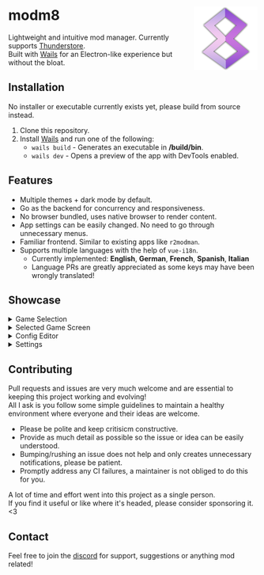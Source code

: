 # modm8 <img align="right" width="128" height="128" src="./frontend/src/assets/images/appicon.png">

Lightweight and intuitive mod manager. Currently supports [Thunderstore](https://thunderstore.io/).\
Built with [Wails](https://wails.io) for an Electron-like experience but without the bloat.

## Installation
No installer or executable currently exists yet, please build from source instead. 
1. Clone this repository.
2. Install [Wails](https://wails.io/docs/gettingstarted/installation) and run one of the following:
   - `wails build` - Generates an executable in **/build/bin**.
   - `wails dev` - Opens a preview of the app with DevTools enabled.

## Features
- Multiple themes + dark mode by default.
- Go as the backend for concurrency and responsiveness.
- No browser bundled, uses native browser to render content.
- App settings can be easily changed. No need to go through unnecessary menus.
- Familiar frontend. Similar to existing apps like `r2modman`.
- Supports multiple languages with the help of `vue-i18n`.
  - Currently implemented: **English**, **German**, **French**, **Spanish**, **Italian**
  - Language PRs are greatly appreciated as some keys may have been wrongly translated!

## Showcase
<details>
  <summary>Game Selection</summary>

  - Useful buttons and insightful info layed out in a sleek and compact manner.
  - Flexible query matching ensures you can search for a game without being exact.
  - Filter by your favourite or installed games - no more tedious searching.
  - Switch between List and Grid layouts for a better viewing experience.

  <img src="./screenshots/game-selection-grid.png"/>
</details>

<details>
  <summary>Selected Game Screen</summary>

  <img src="./screenshots/selected-game.png"/>
</details>

<details>
  <summary>Config Editor</summary>

  <img src="./screenshots/config-editor.png"/>
</details>

<details>
  <summary>Settings</summary>

  <img src="./screenshots/settings.png"/>
</details>

## Contributing
Pull requests and issues are very much welcome and are essential to keeping this project working and evolving!\
All I ask is you follow some simple guidelines to maintain a healthy environment where everyone and their ideas are welcome.

- Please be polite and keep critisicm constructive.
- Provide as much detail as possible so the issue or idea can be easily understood.
- Bumping/rushing an issue does not help and only creates unnecessary notifications, please be patient.
- Promptly address any CI failures, a maintainer is not obliged to do this for you.

A lot of time and effort went into this project as a single person.\
If you find it useful or like where it's headed, please consider sponsoring it. <3

## Contact
Feel free to join the [discord](https://discord.gg/psBXpXF2JZ) for support, suggestions or anything mod related!
